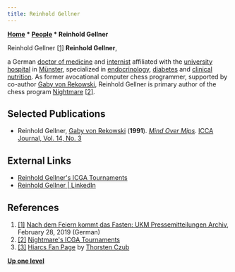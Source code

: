 ```yaml
---
title: Reinhold Gellner
---
```

**[Home](Home "Home") \* [People](People "People") \* Reinhold Gellner**



 [](https://www.ukm.de/index.php?id=11631&tx_news_pi1%5Bnews%5D=7528&tx_news_pi1%5Bcontroller%5D=News&tx_news_pi1%5Baction%5D=detail&cHash=d2e689d560a988f7ef5bee26d726ebca) Reinhold Gellner <a id="cite-note-1" href="#cite-ref-1">[1]</a> 
**Reinhold Gellner**,  

a German [doctor of medicine](https://en.wikipedia.org/wiki/Doctor_of_Medicine) and [internist](https://en.wikipedia.org/wiki/Internal_medicine) affiliated with the [university hospital](https://de.wikipedia.org/wiki/Universit%C3%A4tsklinikum_M%C3%BCnster) in [Münster](https://en.wikipedia.org/wiki/M%C3%BCnster), specialized in [endocrinology](https://en.wikipedia.org/wiki/Endocrinology), [diabetes](https://en.wikipedia.org/wiki/Diabetes_mellitus) and [clinical nutrition](https://en.wikipedia.org/wiki/Clinical_nutrition).
As former avocational computer chess programmer, supported by co-author [Gaby von Rekowski](Gaby_von_Rekowski "Gaby von Rekowski"), Reinhold Gellner is primary author of the chess program [Nightmare](Nightmare_GER "Nightmare GER") <a id="cite-note-2" href="#cite-ref-2">[2]</a>. 



## Selected Publications


* Reinhold Gellner, [Gaby von Rekowski](Gaby_von_Rekowski "Gaby von Rekowski") (**1991**). *[Mind Over Mips](https://content.iospress.com/articles/icga-journal/icg14-3-22)*. [ICCA Journal, Vol. 14, No. 3](ICGA_Journal#14_3 "ICGA Journal")


## External Links


* [Reinhold Gellner's ICGA Tournaments](https://www.game-ai-forum.org/icga-tournaments/person.php?id=79)
* [Reinhold Gellner | LinkedIn](https://www.linkedin.com/in/reinhold-gellner-026558104/)


## References


1. <a id="cite-ref-1" href="#cite-note-1">[1]</a> [Nach dem Feiern kommt das Fasten: UKM Pressemitteilungen Archiv](https://www.ukm.de/index.php?id=11631&tx_news_pi1%5Bnews%5D=7528&tx_news_pi1%5Bcontroller%5D=News&tx_news_pi1%5Baction%5D=detail&cHash=d2e689d560a988f7ef5bee26d726ebca), February 28, 2019 (German)
2. <a id="cite-ref-2" href="#cite-note-2">[2]</a> [Nightmare's ICGA Tournaments](https://www.game-ai-forum.org/icga-tournaments/program.php?id=18)
3. <a id="cite-ref-3" href="#cite-note-3">[3]</a> [Hiarcs Fan Page](http://www.thorstenczub.de/hiarcs.html) by [Thorsten Czub](Thorsten_Czub "Thorsten Czub")

**[Up one level](People "People")**







 
